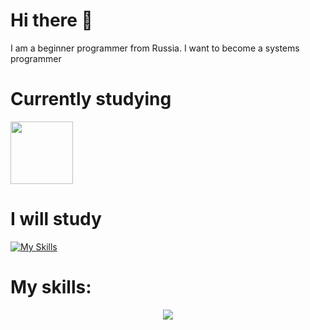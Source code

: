 # Hi there 👋
I am a beginner programmer from Russia. I want to become a systems programmer
# Currently studying
<img src=https://user-images.githubusercontent.com/5421823/62779159-4cf76880-baaa-11e9-8318-e20a1aaa913a.png width=100>

# I will study
[![My Skills](https://skillicons.dev/icons?i=c,cpp)](https://skillicons.dev)

# My skills:
<p align="center"><img src="https://github-readme-stats.vercel.app/api/top-langs/?username=potichek&theme=synthwave"></p>
